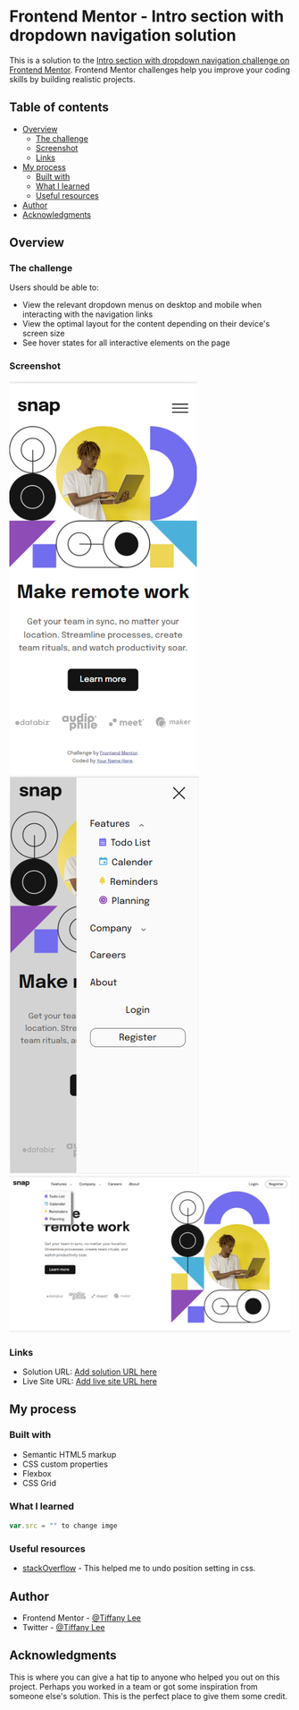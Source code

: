 # Frontend Mentor - Intro section with dropdown navigation solution

This is a solution to the [Intro section with dropdown navigation challenge on Frontend Mentor](https://www.frontendmentor.io/challenges/intro-section-with-dropdown-navigation-ryaPetHE5). Frontend Mentor challenges help you improve your coding skills by building realistic projects. 

## Table of contents

- [Overview](#overview)
  - [The challenge](#the-challenge)
  - [Screenshot](#screenshot)
  - [Links](#links)
- [My process](#my-process)
  - [Built with](#built-with)
  - [What I learned](#what-i-learned)
  - [Useful resources](#useful-resources)
- [Author](#author)
- [Acknowledgments](#acknowledgments)



## Overview

### The challenge

Users should be able to:

- View the relevant dropdown menus on desktop and mobile when interacting with the navigation links
- View the optimal layout for the content depending on their device's screen size
- See hover states for all interactive elements on the page

### Screenshot

![mobile](./Screenshot/screenshot%20mobile.png)
![mobile-active](./Screenshot/screenshot%20mobile%20active.png)
![desktop-active](./Screenshot/Screenshot%20desktop%20active.png)



### Links

- Solution URL: [Add solution URL here](https://your-solution-url.com)
- Live Site URL: [Add live site URL here](https://your-live-site-url.com)

## My process

### Built with

- Semantic HTML5 markup
- CSS custom properties
- Flexbox
- CSS Grid


### What I learned


```js
var.src = "" to change imge

```

### Useful resources

- [stackOverflow](https://stackoverflow.com/questions/19351151/remove-positionabsolute-attribute-by-adding-css) - This helped me to undo position setting in css.


## Author


- Frontend Mentor - [@Tiffany Lee](https://www.frontendmentor.io/profile/tifflee7784)
- Twitter - [@Tiffany Lee](https://twitter.com/CodeTiffanyL)


## Acknowledgments

This is where you can give a hat tip to anyone who helped you out on this project. Perhaps you worked in a team or got some inspiration from someone else's solution. This is the perfect place to give them some credit.

